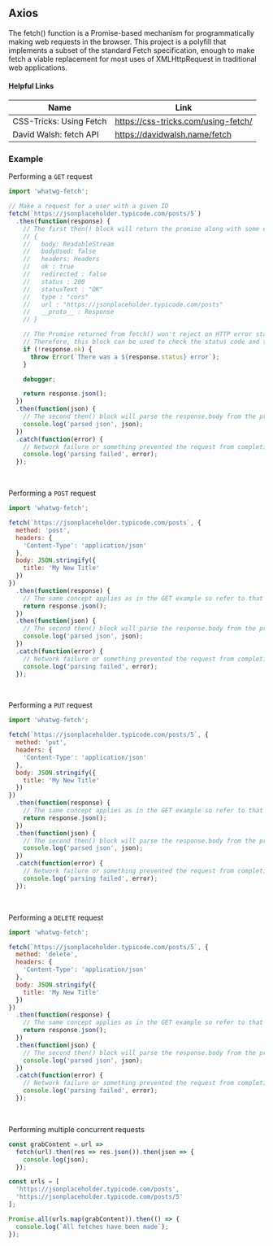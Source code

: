 ## Axios

The fetch() function is a Promise-based mechanism for programmatically making web requests in the browser. This project is a polyfill that implements a subset of the standard Fetch specification, enough to make fetch a viable replacement for most uses of XMLHttpRequest in traditional web applications. 

#### Helpful Links
| Name | Link |
|---------------|----------------------------|
| CSS-Tricks: Using Fetch | https://css-tricks.com/using-fetch/ |
| David Walsh: fetch API | https://davidwalsh.name/fetch |

### Example

Performing a `GET` request

```js
import 'whatwg-fetch';

// Make a request for a user with a given ID
fetch(`https://jsonplaceholder.typicode.com/posts/5`)
  .then(function(response) {
    // The first then() block will return the promise along with some data about the promise
    // {
    //   body: ReadableStream
    //   bodyUsed: false
    //   headers: Headers
    //   ok : true
    //   redirected : false
    //   status : 200
    //   statusText : "OK"
    //   type : "cors"
    //   url : "https://jsonplaceholder.typicode.com/posts"
    //   __proto__ : Response
    // }

    // The Promise returned from fetch() won't reject on HTTP error status even if the response is an HTTP 404 or 500. Instead, it will resolve normally, and it will only reject on network failure or if anything prevented the request from completing.
    // Therefore, this block can be used to check the status code and throw an error if it's not desired.
    if (!response.ok) {
      throw Error(`There was a ${response.status} error`);
    }

    debugger;

    return response.json();
  })
  .then(function(json) {
    // The second then() block will parse the response.body from the previous then() block and will provide it as its argument
    console.log('parsed json', json);
  })
  .catch(function(error) {
    // Network failure or something prevented the request from completing
    console.log('parsing failed', error);
  });
```

<br>

Performing a `POST` request

```js
import 'whatwg-fetch';

fetch(`https://jsonplaceholder.typicode.com/posts`, {
  method: 'post',
  headers: {
    'Content-Type': 'application/json'
  },
  body: JSON.stringify({
    title: 'My New Title'
  })
})
  .then(function(response) {
    // The same concept applies as in the GET example so refer to that for more details
    return response.json();
  })
  .then(function(json) {
    // The second then() block will parse the response.body from the previous then() block and will provide it as its argument
    console.log('parsed json', json);
  })
  .catch(function(error) {
    // Network failure or something prevented the request from completing
    console.log('parsing failed', error);
  });
```

<br>

Performing a `PUT` request

```js
import 'whatwg-fetch';

fetch(`https://jsonplaceholder.typicode.com/posts/5`, {
  method: 'put',
  headers: {
    'Content-Type': 'application/json'
  },
  body: JSON.stringify({
    title: 'My New Title'
  })
})
  .then(function(response) {
    // The same concept applies as in the GET example so refer to that for more details
    return response.json();
  })
  .then(function(json) {
    // The second then() block will parse the response.body from the previous then() block and will provide it as its argument
    console.log('parsed json', json);
  })
  .catch(function(error) {
    // Network failure or something prevented the request from completing
    console.log('parsing failed', error);
  });
```

<br>

Performing a `DELETE` request

```js
import 'whatwg-fetch';

fetch(`https://jsonplaceholder.typicode.com/posts/5`, {
  method: 'delete',
  headers: {
    'Content-Type': 'application/json'
  },
  body: JSON.stringify({
    title: 'My New Title'
  })
})
  .then(function(response) {
    // The same concept applies as in the GET example so refer to that for more details
    return response.json();
  })
  .then(function(json) {
    // The second then() block will parse the response.body from the previous then() block and will provide it as its argument
    console.log('parsed json', json);
  })
  .catch(function(error) {
    // Network failure or something prevented the request from completing
    console.log('parsing failed', error);
  });
```

<br>

Performing multiple concurrent requests

```js
const grabContent = url =>
  fetch(url).then(res => res.json()).then(json => {
    console.log(json);
  });

const urls = [
  'https://jsonplaceholder.typicode.com/posts',
  'https://jsonplaceholder.typicode.com/posts/5'
];

Promise.all(urls.map(grabContent)).then(() => {
  console.log(`All fetches have been made`);
});
```

<br>


